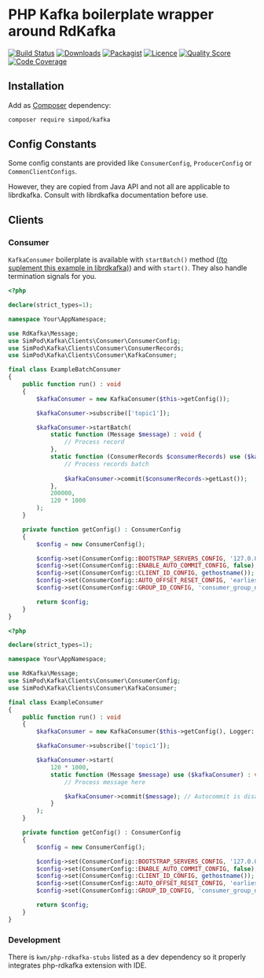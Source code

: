 # PHP Kafka boilerplate wrapper around RdKafka

[![Build Status](https://travis-ci.org/simPod/Kafka.svg?branch=master)](https://travis-ci.org/simPod/Kafka)
[![Downloads](https://poser.pugx.org/simpod/kafka/d/total.svg)](https://packagist.org/packages/simpod/kafka)
[![Packagist](https://poser.pugx.org/simpod/kafka/v/stable.svg)](https://packagist.org/packages/simpod/kafka)
[![Licence](https://poser.pugx.org/simpod/kafka/license.svg)](https://packagist.org/packages/simpod/kafka)
[![Quality Score](https://scrutinizer-ci.com/g/simPod/Kafka/badges/quality-score.png?b=master)](https://scrutinizer-ci.com/g/simPod/Kafka)
[![Code Coverage](https://scrutinizer-ci.com/g/simPod/Kafka/badges/coverage.png?b=master)](https://scrutinizer-ci.com/g/simPod/Kafka)

## Installation

Add as [Composer](https://getcomposer.org/) dependency:

```sh
composer require simpod/kafka
```

## Config Constants

Some config constants are provided like `ConsumerConfig`, `ProducerConfig` or `CommonClientConfigs`. 

However, they are copied from Java API and not all are applicable to librdkafka. Consult with librdkafka documentation before use.

## Clients

### Consumer

`KafkaConsumer` boilerplate is available with `startBatch()` method ([(to suplement this example in librdkafka)](https://github.com/edenhill/librdkafka/blob/master/examples/rdkafka_consume_batch.cpp#L97)) and with `start()`. 
They also handle termination signals for you.

```php
<?php

declare(strict_types=1);

namespace Your\AppNamespace;

use RdKafka\Message;
use SimPod\Kafka\Clients\Consumer\ConsumerConfig;
use SimPod\Kafka\Clients\Consumer\ConsumerRecords;
use SimPod\Kafka\Clients\Consumer\KafkaConsumer;

final class ExampleBatchConsumer
{
    public function run() : void
    {
        $kafkaConsumer = new KafkaConsumer($this->getConfig());

        $kafkaConsumer->subscribe(['topic1']);

        $kafkaConsumer->startBatch(
            static function (Message $message) : void {
                // Process record
            },
            static function (ConsumerRecords $consumerRecords) use ($kafkaConsumer) : void {
                // Process records batch
    
                $kafkaConsumer->commit($consumerRecords->getLast());
            },
            200000, 
            120 * 1000
        );
    }

    private function getConfig() : ConsumerConfig
    {
        $config = new ConsumerConfig();

        $config->set(ConsumerConfig::BOOTSTRAP_SERVERS_CONFIG, '127.0.0.1:9092');
        $config->set(ConsumerConfig::ENABLE_AUTO_COMMIT_CONFIG, false);
        $config->set(ConsumerConfig::CLIENT_ID_CONFIG, gethostname());
        $config->set(ConsumerConfig::AUTO_OFFSET_RESET_CONFIG, 'earliest');
        $config->set(ConsumerConfig::GROUP_ID_CONFIG, 'consumer_group_name');

        return $config;
    }
}
```

```php
<?php

declare(strict_types=1);

namespace Your\AppNamespace;

use RdKafka\Message;
use SimPod\Kafka\Clients\Consumer\ConsumerConfig;
use SimPod\Kafka\Clients\Consumer\KafkaConsumer;

final class ExampleConsumer
{
    public function run() : void
    {
        $kafkaConsumer = new KafkaConsumer($this->getConfig(), Logger::get());

        $kafkaConsumer->subscribe(['topic1']);

        $kafkaConsumer->start(
            120 * 1000,
            static function (Message $message) use ($kafkaConsumer) : void {
                // Process message here

                $kafkaConsumer->commit($message); // Autocommit is disabled
            }
        );
    }

    private function getConfig() : ConsumerConfig
    {
        $config = new ConsumerConfig();

        $config->set(ConsumerConfig::BOOTSTRAP_SERVERS_CONFIG, '127.0.0.1:9092');
        $config->set(ConsumerConfig::ENABLE_AUTO_COMMIT_CONFIG, false);
        $config->set(ConsumerConfig::CLIENT_ID_CONFIG, gethostname());
        $config->set(ConsumerConfig::AUTO_OFFSET_RESET_CONFIG, 'earliest');
        $config->set(ConsumerConfig::GROUP_ID_CONFIG, 'consumer_group_name');

        return $config;
    }
}
```

### Development

There is `kwn/php-rdkafka-stubs` listed as a dev dependency so it properly integrates php-rdkafka extension with IDE.
